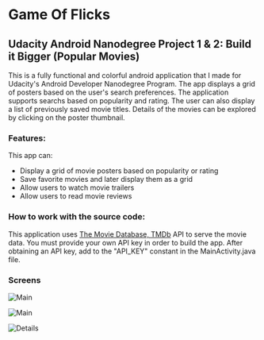 # Game Of Flicks

## Udacity Android Nanodegree Project 1 & 2: Build it Bigger (Popular Movies)
This is a fully functional and colorful android application that I made for Udacity's Android Developer Nanodegree Program. The app displays a grid of posters based on the user's search preferences. The application supports searchs based on popularity and rating. The user can also display a list of previously saved movie titles. Details of the movies can be explored by clicking on the poster thumbnail.

### Features:
This app can:
* Display a grid of movie posters based on popularity or rating
* Save favorite movies and later display them as a grid
* Allow users to watch movie trailers
* Allow users to read movie reviews

### How to work with the source code:
This application uses [The Movie Database, TMDb](https://www.themoviedb.org/) API to serve the movie data. You must provide your own API key in order to build the app. After obtaining an API key, add to the "API_KEY" constant in the MainActivity.java file. 

### Screens
![Main](https://user-images.githubusercontent.com/25759516/31740004-bd265f2a-b404-11e7-810e-65d52b90bbb2.png)

![Main](https://user-images.githubusercontent.com/25759516/31740013-c9265230-b404-11e7-9dd5-56b23e137367.png)

![Details](https://user-images.githubusercontent.com/25759516/31740015-ca8b3fb4-b404-11e7-8462-1a7786a3801a.png)